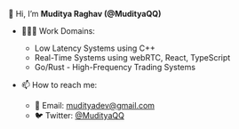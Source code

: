 👋 Hi, I’m **Muditya Raghav (@MudityaQQ)**

- 🧑🏻‍💻 Work Domains:
  - Low Latency Systems using C++
  - Real-Time Systems using webRTC, React, TypeScript
  - Go/Rust - High-Frequency Trading Systems

- 📫 How to reach me:
  - 📧 Email: [mudityadev@gmail.com](mailto:mudityadev@gmail.com)
  - 🐦 Twitter: [@MudityaQQ](https://twitter.com/MudityaQQ)
  
